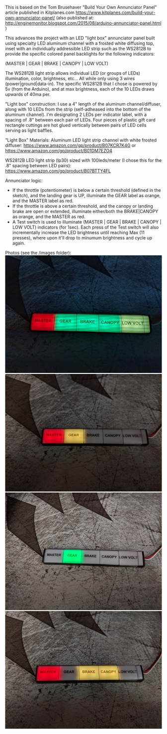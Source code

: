 This is based on the Tom Brusehaver "Build Your Own Annunciator Panel" article published in Kitplanes.com https://www.kitplanes.com/build-your-own-annunciator-panel/ (also published at: http://enginemonitor.blogspot.com/2015/08/arduino-annunciator-panel.html )

This advances the project with an LED "light box" annunciator panel built using specialty LED aluminum channel with a frosted white diffusing top, inset with an individually addressible LED strip such as the WS2812B to provide the specific colored panel backlights for the following indicators:

(MASTER | GEAR | BRAKE | CANOPY | LOW VOLT) 

The WS2812B light strip allows individual LED (or groups of LEDs) illumination, color, brightness, etc...  All while only using 3 wires (power|ground|data-in).  The specific WS2812B that I chose is powered by 5v (from the Arduino), and at max brightness, each of the 10 LEDs draws upwards of 40ma per.

"Light box" construction:
I use a 4" length of the aluminum channel/diffuser, along with 10 LEDs from the strip (self-adheased into the bottom of the aluminum channel).  I'm designating 2 LEDs per indicator label, with a spacing of .8" between each pair of LEDs.  Four pieces of plastic gift card rectangle cuttings are hot glued vertically between pairs of LED cells serving as light baffles.

"Light Box" Materials:
Aluminum LED light strip channel with white frosted diffuser:
https://www.amazon.com/gp/product/B07KCR7K4G or https://www.amazon.com/gp/product/B01DM7EZO4

WS2812B LED light strip (lp30) sized with 100leds/meter (I chose this for the .8" spacing between LED pairs):
https://www.amazon.com/gp/product/B07BTTY4FL

Annunciator logic:
- If the throttle (potentiometer) is below a certain threshold (defined in the sketch), and the landing gear is UP, illuminate the GEAR label as orange, and the MASTER label as red.
- If the throttle is above a certain threshold, and the canopy or landing brake are open or extended, illuminate either/both the BRAKE|CANOPY as orange, and the MASTER as red.
- A Test switch is used to illuminate (MASTER | GEAR | BRAKE | CANOPY | LOW VOLT) indicators (for 1sec).  Each press of the Test switch will also incrementally increase the LED brightness until reaching Max (11 presses), where upon it'll drop to minumum brightness and cycle up again.

Photos (see the /images folder):
![Test Indicator Illumination](/images/test_indicators.jpg)
![Low Throttle-Gear Up Warning](/images/low_throttle-gear_warning.jpg)
![Gear Down indicator](/images/gear_down.jpg)
![High Throttle-Brake and Canopy Warnings](/images/high_throttle-canopy_brake_warning.jpg)
